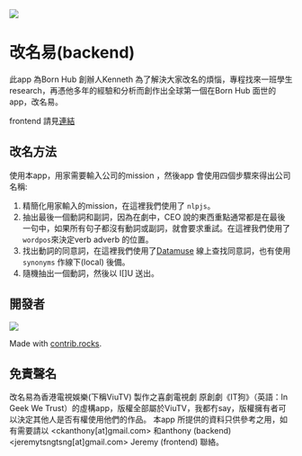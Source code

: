 <img src="https://i.imgur.com/um3TOZc.png" />

改名易(backend)
===============

此app 為Born Hub 創辦人Kenneth 為了解決大家改名的煩惱，專程找來一班學生research，再憑他多年的經驗和分析而創作出全球第一個在Born Hub 面世的app，改名易。

frontend 請見[連結](https://github.com/ckanthony/name-easy-app)

改名方法
-------
使用本app，用家需要輸入公司的mission ，然後app 會使用四個步驟來得出公司名稱:

1. 精簡化用家輸入的mission，在這裡我們使用了 `nlpjs`。
2. 抽出最後一個動詞和副詞，因為在劇中，CEO 說的東西重點通常都是在最後一句中，如果所有句子都沒有動詞或副詞，就會要求重試。在這裡我們使用了 `wordpos`來決定verb adverb 的位置。
3. 找出動詞的同意詞，在這裡我們使用了[Datamuse](https://www.datamuse.com/api/) 線上查找同意詞，也有使用 `synonyms` 作線下(local) 後備。
4. 隨機抽出一個動詞，然後以 I\[\]U 送出。

開發者
-----
<a href="https://github.com/ckanthony/name-easy-api/graphs/contributors">
  <img src="https://contrib.rocks/image?repo=ckanthony/name-easy-api" />
</a>

Made with [contrib.rocks](https://contrib.rocks).

免責聲名
-------
改名易為香港電視娛樂(下稱ViuTV) 製作之喜劇電視劇 原創劇《IT狗》（英語：In Geek We Trust）的虛構app，版權全部屬於ViuTV，我都冇say，版權擁有者可以決定其他人是否有權使用他們的作品。  本app 所提供的資料只供參考之用，如有需要請以 <ckanthony[at]gmail.com> 和anthony (backend) <jeremytsngtsng[at]gmail.com> Jeremy (frontend) 聯絡。
